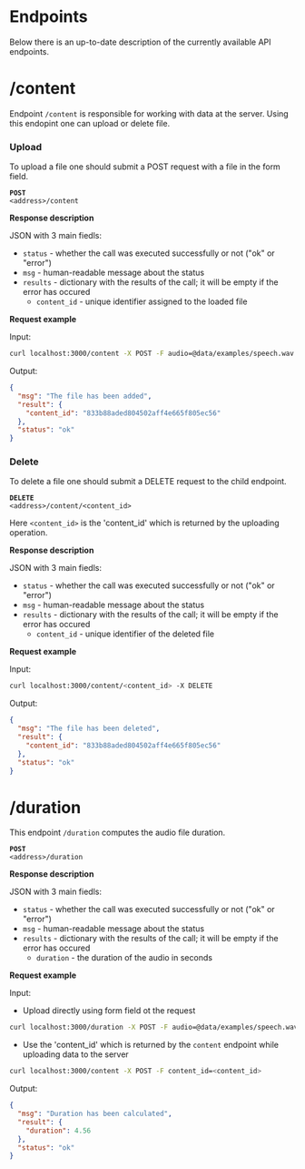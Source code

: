 # Endpoints

Below there is an up-to-date description of the currently available API endpoints.

# /content

Endpoint `/content` is responsible for working with data at the server. Using this endopint one can upload or delete file.

### Upload

To upload a file one should submit a POST request with a file in the form field.

<code class="prettyprint"><strong>POST</strong> \<address\>/content</code>
  
**Response description**

JSON with 3 main fiedls:
* `status` - whether the call was executed successfully or not ("ok" or "error")
* `msg` - human-readable message about the status
* `results` - dictionary with the results of the call; it will be empty if the error has occured
  * `content_id` - unique identifier assigned to the loaded file
  
**Request example**

Input:

```bash
curl localhost:3000/content -X POST -F audio=@data/examples/speech.wav
```

Output:

```json
{
  "msg": "The file has been added", 
  "result": {
    "content_id": "833b88aded804502aff4e665f805ec56"
  }, 
  "status": "ok"
}
```

### Delete

To delete a file one should submit a DELETE request to the child endpoint.

<code class="prettyprint"><strong>DELETE</strong> \<address\>/content/\<content_id\></code>

Here `<content_id>` is the 'content_id' which is returned by the uploading operation.

**Response description**

JSON with 3 main fiedls:
* `status` - whether the call was executed successfully or not ("ok" or "error")
* `msg` - human-readable message about the status
* `results` - dictionary with the results of the call; it will be empty if the error has occured
  * `content_id` - unique identifier of the deleted file
  
**Request example**

Input:

```bash
curl localhost:3000/content/<content_id> -X DELETE
```

Output:

```json
{
  "msg": "The file has been deleted", 
  "result": {
    "content_id": "833b88aded804502aff4e665f805ec56"
  }, 
  "status": "ok"
}
```

# /duration

This endpoint `/duration` computes the audio file duration.

<code class="prettyprint"><strong>POST</strong> \<address\>/duration</code>

**Response description**

JSON with 3 main fiedls:
* `status` - whether the call was executed successfully or not ("ok" or "error")
* `msg` - human-readable message about the status
* `results` - dictionary with the results of the call; it will be empty if the error has occured
  * `duration` - the duration of the audio in seconds

**Request example**

Input:

* Upload directly using form field ot the request
```bash
curl localhost:3000/duration -X POST -F audio=@data/examples/speech.wav
```
* Use the 'content_id' which is returned by the `content` endpoint while uploading data to the server
```bash
curl localhost:3000/content -X POST -F content_id=<content_id>
```

Output:

```json
{
  "msg": "Duration has been calculated", 
  "result": {
    "duration": 4.56
  }, 
  "status": "ok"
}
```
